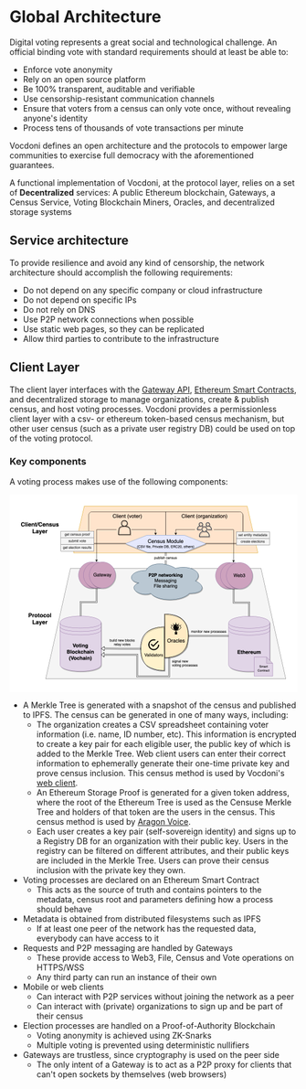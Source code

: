 # Global Architecture

Digital voting represents a great social and technological challenge. An official binding vote with standard requirements should at least be able to:

+ Enforce vote anonymity
+ Rely on an open source platform
+ Be 100% transparent, auditable and verifiable
+ Use censorship-resistant communication channels
+ Ensure that voters from a census can only vote once, without revealing anyone's identity
+ Process tens of thousands of vote transactions per minute

Vocdoni defines an open architecture and the protocols to empower large communities to exercise full democracy with the aforementioned guarantees. 

A functional implementation of Vocdoni, at the protocol layer, relies on a set of **Decentralized** services: A public Ethereum blockchain, Gateways, a Census Service, Voting Blockchain Miners, Oracles, and decentralized storage systems<br/>

## Service architecture

To provide resilience and avoid any kind of censorship, the network architecture should accomplish the following requirements:

+ Do not depend on any specific company or cloud infrastructure
+ Do not depend on specific IPs
+ Do not rely on DNS
+ Use P2P network connections when possible
+ Use static web pages, so they can be replicated
+ Allow third parties to contribute to the infrastructure

## Client Layer

The client layer interfaces with the [Gateway API](/architecture/services/gateway.md), [Ethereum Smart Contracts](smart-contracts/process.md), and decentralized storage to manage organizations, create & publish census, and host voting processes. Vocdoni provides a permissionless client layer with a csv- or ethereum token-based census mechanism, but other user census (such as a private user registry DB) could be used on top of the voting protocol. 


### Key components
A voting process makes use of the following components:

<div style="padding: 20px; background-color: white;">
	<img src="/main-architecture.png" alt="Main architecture"/>
</div>

- A Merkle Tree is generated with a snapshot of the census and published to IPFS. The census can be generated in one of many ways, including:
  - The organization creates a CSV spreadsheet containing voter information (i.e. name, ID number, etc). This information is encrypted to create a key pair for each eligible user, the public key of which is added to the Merkle Tree. Web client users can enter their correct information to ephemerally generate their one-time private key and prove census inclusion. This census method is used by Vocdoni's [web client](https://vocdoni.app/).
  - An Ethereum Storage Proof is generated for a given token address, where the root of the Ethereum Tree is used as the Censuse Merkle Tree and holders of that token are the users in the census. This census method is used by [Aragon Voice](https://voice.aragon.org/). 
  - Each user creates a key pair (self-sovereign identity) and signs up to a Registry DB for an organization with their public key. Users in the registry can be filtered on different attributes, and their public keys are included in the Merkle Tree. Users can prove their census inclusion with the private key they own. 
- Voting processes are declared on an Ethereum Smart Contract
	- This acts as the source of truth and contains pointers to the metadata, census root and parameters defining how a process should behave
- Metadata is obtained from distributed filesystems such as IPFS
	- If at least one peer of the network has the requested data, everybody can have access to it
- Requests and P2P messaging are handled by Gateways
	- These provide access to Web3, File, Census and Vote operations on HTTPS/WSS
	- Any third party can run an instance of their own
- Mobile or web clients
	- Can interact with P2P services without joining the network as a peer
	- Can interact with (private) organizations to sign up and be part of their census
- Election processes are handled on a Proof-of-Authority Blockchain
	- Voting anonymity is achieved using ZK-Snarks
	- Multiple voting is prevented using deterministic nullifiers
- Gateways are trustless, since cryptography is used on the peer side
	- The only intent of a Gateway is to act as a P2P proxy for clients that can't open sockets by themselves (web browsers)

